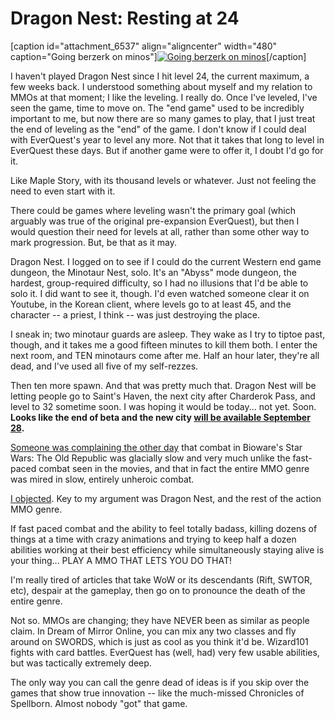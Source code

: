 # Dragon Nest: Resting at 24

[caption id="attachment\_6537" align="aligncenter" width="480" caption="Going berzerk on minos"][![](http://westkarana.com/wp-content/uploads/2011/09/DragonNest-2011-09-22-21-26-10-46-480x384.jpg "Going berzerk on minos")](http://westkarana.com/wp-content/uploads/2011/09/DragonNest-2011-09-22-21-26-10-46.jpg)[/caption]

I haven't played Dragon Nest since I hit level 24, the current maximum, a few weeks back. I understood something about myself and my relation to MMOs at that moment; I like the leveling. I really do. Once I've leveled, I've seen the game, time to move on. The "end game" used to be incredibly important to me, but now there are so many games to play, that I just treat the end of leveling as the "end" of the game. I don't know if I could deal with EverQuest's year to level any more. Not that it takes that long to level in EverQuest these days. But if another game were to offer it, I doubt I'd go for it.

Like Maple Story, with its thousand levels or whatever. Just not feeling the need to even start with it.

There could be games where leveling wasn't the primary goal (which arguably was true of the original pre-expansion EverQuest), but then I would question their need for levels at all, rather than some other way to mark progression. But, be that as it may.

Dragon Nest. I logged on to see if I could do the current Western end game dungeon, the Minotaur Nest, solo. It's an "Abyss" mode dungeon, the hardest, group-required difficulty, so I had no illusions that I'd be able to solo it. I did want to see it, though. I'd even watched someone clear it on Youtube, in the Korean client, where levels go to at least 45, and the character -- a priest, I think -- was just destroying the place.

I sneak in; two minotaur guards are asleep. They wake as I try to tiptoe past, though, and it takes me a good fifteen minutes to kill them both. I enter the next room, and TEN minotaurs come after me. Half an hour later, they're all dead, and I've used all five of my self-rezzes.

Then ten more spawn. And that was pretty much that. Dragon Nest will be letting people go to Saint's Haven, the next city after Charderok Pass, and level to 32 sometime soon. I was hoping it would be today... not yet. Soon. **Looks like the end of beta and the new city [will be available September 28](http://www.neoseeker.com/news/17422-dragon-nest-launches-in-north-america-on-september-28/).**

[Someone was complaining the other day](http://massively.joystiq.com/2011/09/13/the-soapbox-why-mmo-combat-sucks-and-how-bioware-couldve-made/) that combat in Bioware's Star Wars: The Old Republic was glacially slow and very much unlike the fast-paced combat seen in the movies, and that in fact the entire MMO genre was mired in slow, entirely unheroic combat.

[I objected](https://plus.google.com/108460561201888322767/posts/76G8Zf9kqYB "I humbly protest!"). Key to my argument was Dragon Nest, and the rest of the action MMO genre.

If fast paced combat and the ability to feel totally badass, killing dozens of things at a time with crazy animations and trying to keep half a dozen abilities working at their best efficiency while simultaneously staying alive is your thing... PLAY A MMO THAT LETS YOU DO THAT!

I'm really tired of articles that take WoW or its descendants (Rift, SWTOR, etc), despair at the gameplay, then go on to pronounce the death of the entire genre.

Not so. MMOs are changing; they have NEVER been as similar as people claim. In Dream of Mirror Online, you can mix any two classes and fly around on SWORDS, which is just as cool as you think it'd be. Wizard101 fights with card battles. EverQuest has (well, had) very few usable abilities, but was tactically extremely deep. 

The only way you can call the genre dead of ideas is if you skip over the games that show true innovation -- like the much-missed Chronicles of Spellborn. Almost nobody "got" that game.


